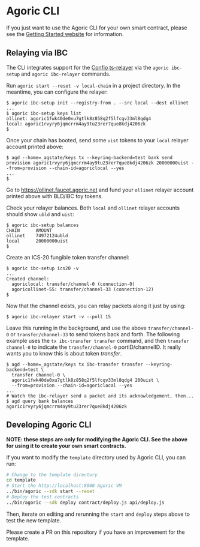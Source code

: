 # Agoric CLI

If you just want to use the Agoric CLI for your own smart contract, please see the [Getting Started website](https://agoric.com/documentation/getting-started/) for information.

## Relaying via IBC

The CLI integrates support for the [Confio
ts-relayer](https://github.com/confio/ts-relayer#quick-start) via the
`agoric ibc-setup` and `agoric ibc-relayer` commands.

Run `agoric start --reset -v local-chain` in a project directory.  In the
meantime, you can configure the relayer:

```console
$ agoric ibc-setup init --registry-from . --src local --dest ollinet
...
$ agoric ibc-setup keys list
ollinet: agoric1fwk40de0xu7gtlk8z858q2f5lfcqv33ml8qdg4
local: agoric1rvyry6jqmcrrm4ay9tu23rer7que8kdj4206zk
$
```

Once your chain has booted, send some `uist` tokens to your `local` relayer
account printed above:

```console
$ agd --home=_agstate/keys tx --keyring-backend=test bank send provision agoric1rvyry6jqmcrrm4ay9tu23rer7que8kdj4206zk 20000000uist --from=provision --chain-id=agoriclocal --yes
...
$
```

Go to https://ollinet.faucet.agoric.net and fund your `ollinet` relayer account
printed above with BLD/IBC toy tokens.

Check your relayer balances.  Both `local` and `ollinet` relayer accounts should
show `ubld` and `uist`:

```console
$ agoric ibc-setup balances
CHAIN      AMOUNT
ollinet    74972124ubld
local      20000000uist
$
```

Create an ICS-20 fungible token transfer channel:

```console
$ agoric ibc-setup ics20 -v
...
Created channel:
  agoriclocal: transfer/channel-0 (connection-0)
  agoricollinet-55: transfer/channel-33 (connection-12)
$
```

Now that the channel exists, you can relay packets along it just by using:

```console
$ agoric ibc-relayer start -v --poll 15
```

Leave this running in the background, and use the above `transfer/channel-0` or
`transfer/channel-33` to send tokens back and forth.  The following
example uses the `tx ibc-transfer transfer` command, and then
`transfer channel-0` to indicate the `transfer/channel-0` portID/channelID.  It really wants you to know this is about token *transfer*.

```console
$ agd --home=_agstate/keys tx ibc-transfer transfer --keyring-backend=test \
  transfer channel-0 \
  agoric1fwk40de0xu7gtlk8z858q2f5lfcqv33ml8qdg4 200uist \
  --from=provision --chain-id=agoriclocal --yes
...
# Watch the ibc-relayer send a packet and its acknowledgement, then...
$ agd query bank balances agoric1rvyry6jqmcrrm4ay9tu23rer7que8kdj4206zk
```

## Developing Agoric CLI

**NOTE: these steps are only for modifying the Agoric CLI.  See the above for using it to create your own smart contracts.**

If you want to modify the `template` directory used by Agoric CLI, you can run:

```sh
# Change to the template directory
cd template
# Start the http://localhost:8000 Agoric VM
../bin/agoric --sdk start --reset
# Deploy the test contracts
../bin/agoric --sdk deploy contract/deploy.js api/deploy.js
```

Then, iterate on editing and rerunning the `start` and `deploy` steps above to test the new template.

Please create a PR on this repository if you have an improvement for the template.
